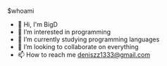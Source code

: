 $whoami

- 👋 Hi, I'm BigD
- 👀 I’m interested in programming
- 🌱 I’m currently studying programming languages
- 💞️ I’m looking to collaborate on everything
- 📫 How to reach me deniszz1333@gmail.com 

<!---
Bellofigo21/Bellofigo21 is a ✨ special ✨ repository because its `README.md` (this file) appears on your GitHub profile.
You can click the Preview link to take a look at your changes.
--->
